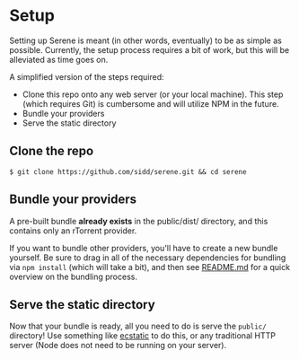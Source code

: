 # Setup

Setting up Serene is meant (in other words, eventually) to be as simple as possible. Currently, the setup process requires a bit of work, but this will be alleviated as time goes on.

A simplified version of the steps required:

  * Clone this repo onto any web server (or your local machine). This step (which requires Git) is cumbersome and will utilize NPM in the future.
  * Bundle your providers
  * Serve the static directory

## Clone the repo

```
$ git clone https://github.com/sidd/serene.git && cd serene
```

## Bundle your providers

A pre-built bundle **already exists** in the public/dist/ directory, and this contains only an rTorrent provider.

If you want to bundle other providers, you'll have to create a new bundle yourself. Be sure to drag in all of the necessary dependencies for bundling via `npm install` (which will take a bit), and then see [README.md](https://github.com/sidd/serene#installation) for a quick overview on the bundling process.

## Serve the static directory

Now that your bundle is ready, all you need to do is serve the `public/` directory! Use something like [ecstatic](https://npmjs.com/package/ecstatic) to do this, or any traditional HTTP server (Node does not need to be running on your server).
